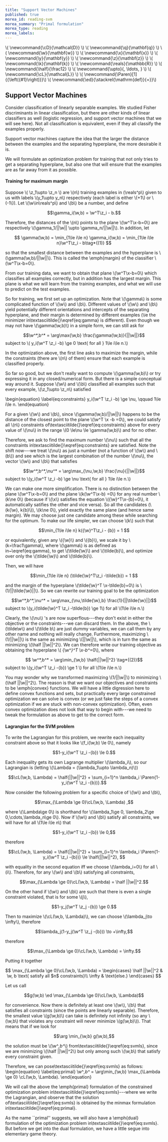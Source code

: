 ```yaml
---
title: "Support Vector Machines"
published: true
morea_id: reading-svm
morea_summary: "Primal formulation"
morea_type: reading
morea_labels:
---
```

\\( \newcommand{\cD}{\mathcal{D}} \\)
\\( \newcommand{\q}{\mathbf{q}} \\)
\\( \newcommand{\w}{\mathbf{w}} \\)
\\( \newcommand{\x}{\mathbf{x}} \\)
\\( \newcommand{\y}{\mathbf{y}} \\)
\\( \newcommand{\z}{\mathbf{z}} \\)
\\( \newcommand{\k}{\mathbf{k}} \\)
\\( \newcommand{\reals}{\mathbb{R}} \\)
\\( \newcommand{\half}{\frac12} \\)
\\( \newcommand{\upto}{, \ldots, } \\)
\\( \newcommand{\cL}{\mathcal{L}} \\)
\\( \newcommand{\Paren}[1]{{\left({#1}\right)}}\\)
\\( \newcommand{\ed}{\stackrel{\mathrm{def}}{=}}\\)


## Support Vector Machines 
Consider classification of linearly separable examples.  We studied
Fisher discriminants in linear classification, but there are other
kinds of linear classifiers as well (logistic regression, and support
vector machines that we will see here).  Not all classification is
equivalent, even if they all classify the examples properly. 

Support vector machines capture the idea that the larger the
distance between the examples and the separating hyperplane, the more
desirable it is.

We will formulate an optimization problem for training that not only
tries to get a separating hyperplane, but also one that will ensure
that the examples are as far away from it as possible. 


#### Training for maximum margin
Suppose \\( \z_1\upto \z_n \\\) are \\(n\\\)
training examples in \(\reals^p\\) given to us with labels \\(y_1\upto y_n\\)
respectively (each label is either \\(+1\\) or \\(-1\\)). Let \\(\w\in\reals^p\\)
and \\(b\\) be a number, and define

$$\gamma_i(\w,b) = \w^T\z_i - b.$$


Therefore, the distances of the \\(n\\) points to the plane \\(\w^T\x-b=0\\) 
are respectively \\(\gamma_1/||\w|| \upto \gamma_n/||\w||\\). In addition,
let 

$$
\gamma(\w,b) = \min_{1\le i\le n} \gamma_i(\w,b) = \min_{1\le i\le n}\w^T\z_i - b\tag*{(1)}
$$

so that the smallest distance between the examples and the hyperplane
is \\(\gamma(\w,b)/||\w||\\). This is called the \emph{margin} of the classifier
\\(\w^T\x-b=0\\).

From our training data, we want to obtain that plane \\(\w^T\x-b=0\\) which
classifies all examples correctly, but in addition has the largest
margin. This plane is what we will learn from the training examples, and
what we will use to predict on the test examples. 

So for training, we first set up an optimization. Note that \\(\gamma\\)
is some complicated function of \\(\w\\) and \\(b\\). Different values of
\\(\w\\) and \\(b\\) yield potentially different orientations and
intercepts of the separating hyperplane, and their margin is
determined by different examples (\ie the minimizer
in\textasciitilde{}\eqref{eq:gamma} is different).  Even though we may not have
\\(\gamma(\w,b)\\) in a simple form, we can still ask for


$$\w^*,b^* = \arg\max{\w,b} \frac{\gamma(\w,b)}{||\w||}$$
subject to \\( y_i(\w^T \z_i -b) \ge 0 \text{ for all } 1\le i\le n.\\)

In the optimization above, the first line asks to maximize the margin,
while the constraints (there are \\(n\\) of them) ensure that each
example is classified properly.

So far so good, but we don't really want to compute \\(\gamma(\w,b)\\) or
try expressing it in any closed/numerical form. But there is a simple
conceptual way around it. Suppose \\(\w\\) and \\(\b\\) classified all examples
such that every example, \\(\z_1\upto \z_n\\) satisfied

\begin{equation}
\label{eq:constraints}
 y_i(\w^T \z_i -b) \ge \nu, \qquad 1\le i\le n.
\end{equation}

For a given \\(\w\\) and \\(b\\), since \\(\gamma(\w,b)/||\w||\\) happens to be the
distance of the closest point to the plane \\(\w^T \x -b =0\\), we could
satisfy all \\(n\\) constraints of\textasciitilde{}\eqref{eq:constraints} above for every value of \\(\nu\\) in the range \\(0 \le\nu \le \gamma(\w,b)\\) and for no
other.

Therefore, we ask to find the maximum number \\(\nu\\) such that all the
constraints in\textasciitilde{}\eqref{eq:constraints} are satisfied.
Note the shift now---we treat \\(\nu\\) as just a number (not a
function of \\(\w\\) and \\(b\\)) and see which is the largest combination
of the number \\(\nu\\), the vector \\(\w\\) and \\(b\\) that satisfies

$$\w^*,b^*,\nu^* = \arg\max_{\nu,\w,b} \frac{\nu}{||\w||}$$
subject to \\(y_i(\w^T \z_i -b) \ge \nu \text{ for all } 1\le i\le n.\\)

We can make one more simplification. There is no distinction between
the plane \\(\w^T\x-b=0\\) and the plane
\\(k(\w^T\x-b) =0\\) for any real number \\(k\ne 0\\) (because
if \\(\x\\) satisfies the equation \\({\w}^T\x-{b}=0\\), it
automatically satifies the other and vice versa). So all the
candidates (\\(k{\w}, k{b}\\)), \\(k\ne 0\\), yield exactly the
same plane (and hence same margin). We may choose just one candidate among
these while searching for the optimum. To make our life simpler, we
can choose \\(k\\) such that 

$$\min_{1\le i\le n} k({\w}^T\z_i - {b}) = 1 $$

or equivalently, given any \\({\w}\\) and \\({b}\\), we scale it by
\\(k=\frac1\gamma\\), where \\(\gamma\\) is as defined as
in~\eqref{eq:gamma}, to get \\(\tilde{\w}\\) and \\(\tilde{b}\\), and
optimize over only the \\(\tilde{\w}\\) and \\(\tilde{b}\\).

Then, we will have 

$$\min_{1\le i\le n} (\tilde{\w}^T\z_i -\tilde{b}) = 1 $$

and the margin of the hyperplane \\(\tilde{\w}^T
\x-\tilde{b}=0\\) is \\(1/||\tilde{\w}||\\).
So we can rewrite our training goal to be the optimization

$$\w^*,b^*,\nu^* = \arg\max_{\nu,\tilde{\w},b} \frac{1}{||\tilde{\w}||}$$
subject to \\(y_i(\tilde{\w}^T \z_i -\tilde{b}) \ge 1\\) for all \\(1\le i\le n.\\)

Clearly, the \\(\nu\\) 's are now superflous---they don't exist in either the
objective or the constraints---we can discard them.
In the above, the \\(\tilde\w\\) and \\(\tilde b\\) are just dummy variables,
we can call them by any other name and nothing will really change. Furthermore,
maximizing \\(1/||\w||\\) is the same as minimizing \\(||\w||\\), which is in turn
the same as minimizing \\(\half ||\w||^2\\). We can therefore write our training
objective as obtaining the hyperplane \\( {\w^*}^T \x-b^*=0\\), where 

$$  \w^*,b^* = \arg\min_{\w,b} \half{||\w||^2} \tag*{(2)}$$
subject to \\(y_i(\w^T \z_i -{b}) \ge 1 \\) for all \\(1\le i\le n.\\)

You may wonder why we transformed maximizing \\(1/||\w||\\) to minimizing
\\(\half ||\w||^2\\). The reason is that we want our objectives and
constraints to be \emph{convex} functions. We will have a little
digression here to define convex functions and sets, but practically
every large constrained optimization we can solve is convex (or we
just fake the steps of a convex optimization if we are stuck with
non-convex optimization). Often, even convex optimization does not
look that way to begin with---we need to tweak the formulation as 
above to get to the correct form.

#### Lagrangian for the SVM problem
To write the Lagrangian for this problem, we rewrite each inequality
constraint above so that it looks like \\(f_i(\w,b) \le 0\\), namely

$$1-y_i(\w^T \z_i -{b}) \le 0.$$

Each inequality gets its own Lagrange multiplier \\(\lambda_i\\), so our
Lagrangian is (letting \\(\Lambda = (\lambda_1\upto \lambda_n)\\))

$$\cL(\w,b, \Lambda) = \half{||\w||^2} + \sum_{i=1}^n \lambda_i \Paren{1-y_i(\w^T \z_i -{b})}.$$

Now consider the following problem for a specific choice of \\(\w\\) and \\(b\\),

$$\max_{\Lambda \ge 0}\cL(\w,b, \Lambda) ,$$

where \\(\Lambda\ge 0\\) is shorthand for \\(\lambda_1\ge 0, \lambda_2\ge
0,\cdots,\lambda_n\ge 0\\). Now if \\(\w\\) and \\(b\\) satisfy all constraints,
we will have for all \\(1\le i\le n\\) that

$$1-y_i(\w^T \z_i -{b}) \le 0,$$

therefore 

$$\cL(\w,b, \Lambda) = \half{||\w||^2} + \sum_{i=1}^n \lambda_i \Paren{1-y_i(\w^T \z_i -{b})} \le \half{||\w||^2}, $$

with equality in the second equation iff we choose \\(\lambda_i=0\\) for all \\(i\\). Therefore, for any  \\(\w\\) and \\(b\\) satisfying all constraints,

$$\max_{\Lambda \ge 0}\cL(\w,b, \Lambda)  = \half ||\w||^2.$$

On the other hand if \\(\w\\) and \\(b\\) are such that there is even a single
constraint violated, that is for some \\(j\\),

$$1-y_j(\w^T \z_j -{b}) \ge 0.$$

Then to maximize \\(\cL(\w,b, \Lambda)\\), we can choose \\(\lambda_j\to \infty\\),
therefore

$$\lambda_j(1-y_j(\w^T \z_j -{b})) \to +\infty,$$

therefore

$$\max_{\Lambda \ge 0}\cL(\w,b, \Lambda)  = \infty.$$

Putting it together

$$
\max_{\Lambda \ge 0}\cL(\w,b, \Lambda)  =
\begin{cases}
\half ||\w||^2 & \w, b \text{ satisfy all $n$ constraints}\\
\infty & \text{else.}
\end{cases}
$$

Let us call 

$$g(\w,b) \ed \max_{\Lambda \ge 0}\cL(\w,b, \Lambda)$$

for convenience. Now there is definitely at least one \\(\w\\), \\(b\\) that
satisfies all constraints (since the points are linearly
separable). Therefore, the smallest value \\(g(\w,b)\\) can take is
definitely not infinity (so any \\(\w,b\\) that violates any constraint
will never minimize \\(g(\w,b)\\)). That means that if we look for

$$\arg \min_{\w,b} g(\w,b),$$

the solution must be \\(\w^*,b^*\\) from\textasciitilde{}\eqref{eq:svmls}, since we are
minimizing \\(\half ||\w||^2\\) but only among such \\(\w,b\\) that satisfy
every constraint given.

Therefore, we can pose\textasciitilde{}\eqref{eq:svmls} as follows:
\begin{equation}
  \label{eq:primal}
\w^*,b^* = \arg\min_{\w,b} \max_{\Lambda \ge 0} \cL(\w,b, \Lambda).
\end{equation}

We will call the above the \emph{primal} formulation of the
constrained optimization problem in\textasciitilde{}\eqref{eq:svmls}---where we write the
Lagrangian, and observe that the solution of\textasciitilde{}\eqref{eq:svmls} is obtained
by the minmax formulation in\textasciitilde{}\eqref{eq:primal}.

As the name ``primal'' suggests, we will also have a \emph{dual}
formulation of the optimization problem in\textasciitilde{}\eqref{eq:svmls}. But before
we get into the dual formulation, we have a little segue into elementary
game theory.
